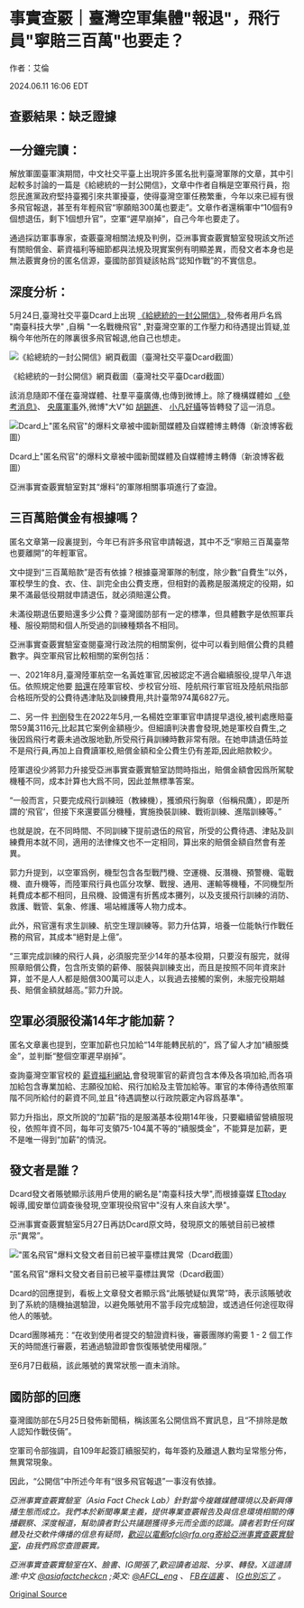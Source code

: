 # 事實查覈｜臺灣空軍集體"報退"，飛行員"寧賠三百萬"也要走？

作者：艾倫

2024.06.11 16:06 EDT

## 查覈結果：缺乏證據

## 一分鐘完讀：

解放軍圍臺軍演期間，中文社交平臺上出現許多匿名批判臺灣軍隊的文章，其中引起較多討論的一篇是《給總統的一封公開信》，文章中作者自稱是空軍飛行員，抱怨民進黨政府堅持臺獨引來共軍擾臺，使得臺灣空軍任務繁重，今年以來已經有很多飛官報退，甚至有年輕飛官“寧願賠300萬也要走”。文章作者還稱軍中“10個有9個想退伍，剩下1個想升官”，空軍“遲早崩掉”，自己今年也要走了。

通過採訪軍事專家，查覈臺灣相關法規及判例，亞洲事實查覈實驗室發現該文所述有關賠償金、薪資福利等細節都與法規及現實案例有明顯差異，而發文者本身也是無法覈實身份的匿名信源，臺國防部質疑該帖爲“認知作戰”的不實信息。

## 深度分析：

5月24日,臺灣社交平臺Dcard上出現 [《給總統的一封公開信》](https://www.dcard.tw/f/talk/p/255644734),發佈者用戶名爲 "南臺科技大學" ,自稱 "一名戰機飛官" ,對臺灣空軍的工作壓力和待遇提出質疑,並稱今年他所在的隊裏很多飛官報退,他自己也想走。

![《給總統的一封公開信》網頁截圖（臺灣社交平臺Dcard截圖）](images/K6NEGSXMQA2EEXS2XU3XOOJXEA.jpg)

《給總統的一封公開信》網頁截圖（臺灣社交平臺Dcard截圖）

該消息隨即不僅在臺灣媒體、社羣平臺廣傳,也傳到微博上。除了機構媒體如 [《參考消息》](https://weibo.com/2375086267/Og3zS5r5x?refer_flag=1001030103_)、 [央廣軍事](https://video.weibo.com/show?fid=1034:5038652070232113)外,微博"大V"如 [胡錫進](https://weibo.com/1989660417/Og66ADym2?refer_flag=1001030103_)、 [小凡好攝](https://weibo.com/1659893422/Og2lh10ws?refer_flag=1001030103_)等皆轉發了這一消息。

![Dcard上"匿名飛官"的爆料文章被中國新聞媒體及自媒體博主轉傳（新浪博客截圖）](images/ZGZPILDXGMSLQLPJVAVEC3DF2E.jpg)

Dcard上"匿名飛官"的爆料文章被中國新聞媒體及自媒體博主轉傳（新浪博客截圖）

亞洲事實查覈實驗室對其“爆料”的軍隊相關事項進行了查證。

## 三百萬賠償金有根據嗎？

匿名文章第一段裏提到，今年已有許多飛官申請報退，其中不乏“寧賠三百萬臺幣也要離開”的年輕軍官。

文中提到“三百萬賠款”是否有依據？根據臺灣軍隊的制度，除少數“自費生”以外，軍校學生的食、衣、住、訓完全由公費支應，但相對的義務是服滿規定的役期，如果不滿最低役期就申請退伍，就必須賠還公費。

未滿役期退伍要賠還多少公費？臺灣國防部有一定的標準，但具體數字是依照軍兵種、服役期間和個人所受過的訓練種類各不相同。

亞洲事實查覈實驗室查閱臺灣行政法院的相關案例，從中可以看到賠償公費的具體數字。與空軍飛官比較相關的案例包括：

一、2021年8月,臺灣陸軍航空一名黃姓軍官,因被認定不適合繼續服役,提早八年退伍。依照規定他要 [賠還](https://judgment.judicial.gov.tw/FJUD/data.aspx?ty=JD&id=KSBA%2c109%2c%e8%a8%b4%2c75%2c20210831%2c1&ot=in)在陸軍官校、步校官分班、陸航飛行軍官班及陸航飛指部合格班所受的公費待遇津貼及訓練費用,共計臺幣974萬6827元。

二、另一件 [判例](https://judgment.judicial.gov.tw/FJUD/data.aspx?ty=JD&id=SCDA%2c111%2c%e7%b0%a1%2c1%2c20220512%2c3&ot=in)發生在2022年5月,一名楊姓空軍軍官申請提早退役,被判處應賠臺幣59萬3116元,比起其它案例金額極少。但細讀判決書會發現,她是軍校自費生,之後因爲飛行考覈未過改服地勤,所受飛行員訓練時數非常有限。在她申請退伍時並不是飛行員,再加上自費讀軍校,賠償金額和全公費生仍有差距,因此賠款較少。

陸軍退役少將郭力升接受亞洲事實查覈實驗室訪問時指出，賠償金額會因爲所駕駛機種不同，成本計算也大爲不同，因此並無標準答案。

“一般而言，只要完成飛行訓練班（教練機），獲頒飛行胸章（俗稱飛鷹），即是所謂的‘飛官’，但接下來還要區分機種，實施換裝訓練、戰術訓練、進階訓練等。”

也就是說，在不同時間、不同訓練下提前退伍的飛官，所受的公費待遇、津貼及訓練費用本就不同，適用的法律條文也不一定相同，算出來的賠償金額自然會有差異。

郭力升提到，以空軍爲例，機型包含各型戰鬥機、空運機、反潛機、預警機、電戰機、直升機等，而陸軍飛行員也區分攻擊、戰搜、通用、運輸等機種，不同機型所耗費成本都不相同，且飛機、設備還有折舊成本攤列，以及支援飛行訓練的消防、救護、戰管、氣象、修護、場站維護等人物力成本。

此外，飛官還有求生訓練、航空生理訓練等。郭力升估算，培養一位能執行作戰任務的飛官，其成本“絕對是上億”。

“三軍完成訓練的飛行人員，必須服完至少14年的基本役期，只要沒有服完，就得照章賠償公費，包含所支領的薪俸、服裝與訓練支出，而且是按照不同年資來計算，並不是人人都是賠償300萬可以走人，以我過去接觸的案例，未服完役期越長、賠償金額就越高。”郭力升說。

## 空軍必須服役滿14年才能加薪？

匿名文章裏也提到，空軍加薪也只加給“14年能轉民航的”，爲了留人才加“續服獎金”，並判斷“整個空軍遲早崩掉”。

查詢臺灣空軍官校的 [薪資福利網站](https://www.cafa.edu.tw/content/index.asp?Parser=1,9,111),會發現軍官的薪資包含本俸及各項加給,而各項加給包含專業加給、志願役加給、飛行加給及主管加給等。軍官的本俸待遇依照軍階不同所給付的薪資不同,並且"待遇調整以行政院覈定內容爲基準"。

郭力升指出，原文所說的“加薪”指的是服滿基本役期14年後，只要繼續留營續服現役，依照年資不同，每年可支領75-104萬不等的“續服獎金”，不能算是加薪，更不是唯一得到“加薪”的情況。

## 發文者是誰？

Dcard發文者賬號顯示該用戶使用的網名是"南臺科技大學",而根據臺媒 [ETtoday](https://www.ettoday.net/news/20240526/2746339.htm?from=fb_et_news_comment&fbclid=IwZXh0bgNhZW0CMTAAAR0hX5G4ayaaz8j0PSbd9soENkZTRkmforqlaZwviYSAye8No9kNGIpDI5o_aem_Ad80S8j2rQFKXAd8oKv9sUTuITOzRnvsT263PtY5u5g5j0IxlYii3KlXMhB-d5ExGsvkjhcHOigFu9rQzvtIbZ8K)報導,國安單位調查後發現,空軍現役飛官中"沒有人來自該大學"。

亞洲事實查覈實驗室5月27日再訪Dcard原文時，發現原文的賬號目前已被標示“異常”。

!["匿名飛官"爆料文發文者目前已被平臺標註異常（Dcard截圖）](images/M3OMQVHEYD4N3EMKYH6T2U2F2A.jpg)

"匿名飛官"爆料文發文者目前已被平臺標註異常（Dcard截圖）

Dcard的回應提到，看板上文章發文者顯示爲“此賬號疑似異常”時，表示該賬號收到了系統的隨機抽選驗證，以避免賬號用不當手段完成驗證，或透過任何途徑取得他人的賬號。

Dcard團隊補充：“在收到使用者提交的驗證資料後，審覈團隊約需要 1 - 2 個工作天的時間進行審覈，若通過驗證即會恢復賬號使用權限。”

至6月7日截稿，該此賬號的異常狀態一直未消除。

## 國防部的回應

臺灣國防部在5月25日發佈新聞稿，稱該匿名公開信爲不實訊息，且“不排除是敵人認知作戰伎倆”。

空軍司令部強調，自109年起簽訂續服契約，每年簽約及離退人數均呈常態分佈，無異常現象。

因此，“公開信”中所述今年有“很多飛官報退”一事沒有依據。

*亞洲事實查覈實驗室（Asia Fact Check Lab）針對當今複雜媒體環境以及新興傳播生態而成立。我們本於新聞專業主義，提供專業查覈報告及與信息環境相關的傳播觀察、深度報道，幫助讀者對公共議題獲得多元而全面的認識。讀者若對任何媒體及社交軟件傳播的信息有疑問，歡迎以電郵afcl@rfa.org寄給亞洲事實查覈實驗室，由我們爲您查證覈實。*

*亞洲事實查覈實驗室在X、臉書、IG開張了,歡迎讀者追蹤、分享、轉發。X這邊請進:中文*  [*@asiafactcheckcn*](https://twitter.com/asiafactcheckcn)  *;英文:*  [*@AFCL\_eng*](https://twitter.com/AFCL_eng)  *、*  [*FB在這裏*](https://www.facebook.com/asiafactchecklabcn)  *、*  [*IG也別忘了*](https://www.instagram.com/asiafactchecklab/)  *。*



[Original Source](https://www.rfa.org/mandarin/shishi-hecha/hc-06112024155657.html)